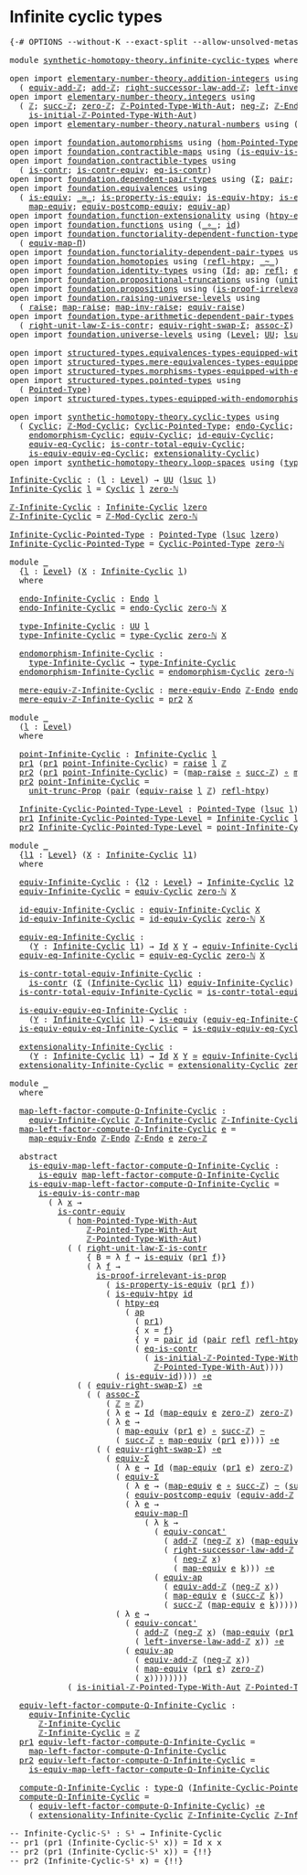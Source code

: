 # Infinite cyclic types

<pre class="Agda"><a id="34" class="Symbol">{-#</a> <a id="38" class="Keyword">OPTIONS</a> <a id="46" class="Pragma">--without-K</a> <a id="58" class="Pragma">--exact-split</a> <a id="72" class="Pragma">--allow-unsolved-metas</a> <a id="95" class="Symbol">#-}</a>

<a id="100" class="Keyword">module</a> <a id="107" href="synthetic-homotopy-theory.infinite-cyclic-types.html" class="Module">synthetic-homotopy-theory.infinite-cyclic-types</a> <a id="155" class="Keyword">where</a>

<a id="162" class="Keyword">open</a> <a id="167" class="Keyword">import</a> <a id="174" href="elementary-number-theory.addition-integers.html" class="Module">elementary-number-theory.addition-integers</a> <a id="217" class="Keyword">using</a>
  <a id="225" class="Symbol">(</a> <a id="227" href="elementary-number-theory.addition-integers.html#14008" class="Function">equiv-add-ℤ</a><a id="238" class="Symbol">;</a> <a id="240" href="elementary-number-theory.addition-integers.html#1489" class="Function">add-ℤ</a><a id="245" class="Symbol">;</a> <a id="247" href="elementary-number-theory.addition-integers.html#4028" class="Function">right-successor-law-add-ℤ</a><a id="272" class="Symbol">;</a> <a id="274" href="elementary-number-theory.addition-integers.html#7226" class="Function">left-inverse-law-add-ℤ</a><a id="296" class="Symbol">)</a>
<a id="298" class="Keyword">open</a> <a id="303" class="Keyword">import</a> <a id="310" href="elementary-number-theory.integers.html" class="Module">elementary-number-theory.integers</a> <a id="344" class="Keyword">using</a>
  <a id="352" class="Symbol">(</a> <a id="354" href="elementary-number-theory.integers.html#1867" class="Function">ℤ</a><a id="355" class="Symbol">;</a> <a id="357" href="elementary-number-theory.integers.html#3458" class="Function">succ-ℤ</a><a id="363" class="Symbol">;</a> <a id="365" href="elementary-number-theory.integers.html#2119" class="Function">zero-ℤ</a><a id="371" class="Symbol">;</a> <a id="373" href="elementary-number-theory.integers.html#11387" class="Function">ℤ-Pointed-Type-With-Aut</a><a id="396" class="Symbol">;</a> <a id="398" href="elementary-number-theory.integers.html#3883" class="Function">neg-ℤ</a><a id="403" class="Symbol">;</a> <a id="405" href="elementary-number-theory.integers.html#3783" class="Function">ℤ-Endo</a><a id="411" class="Symbol">;</a>
    <a id="417" href="elementary-number-theory.integers.html#20906" class="Function">is-initial-ℤ-Pointed-Type-With-Aut</a><a id="451" class="Symbol">)</a>
<a id="453" class="Keyword">open</a> <a id="458" class="Keyword">import</a> <a id="465" href="elementary-number-theory.natural-numbers.html" class="Module">elementary-number-theory.natural-numbers</a> <a id="506" class="Keyword">using</a> <a id="512" class="Symbol">(</a><a id="513" href="elementary-number-theory.natural-numbers.html#1465" class="InductiveConstructor">zero-ℕ</a><a id="519" class="Symbol">)</a>

<a id="522" class="Keyword">open</a> <a id="527" class="Keyword">import</a> <a id="534" href="foundation.automorphisms.html" class="Module">foundation.automorphisms</a> <a id="559" class="Keyword">using</a> <a id="565" class="Symbol">(</a><a id="566" href="foundation.automorphisms.html#2986" class="Function">hom-Pointed-Type-With-Aut</a><a id="591" class="Symbol">)</a>
<a id="593" class="Keyword">open</a> <a id="598" class="Keyword">import</a> <a id="605" href="foundation.contractible-maps.html" class="Module">foundation.contractible-maps</a> <a id="634" class="Keyword">using</a> <a id="640" class="Symbol">(</a><a id="641" href="foundation-core.contractible-maps.html#2368" class="Function">is-equiv-is-contr-map</a><a id="662" class="Symbol">)</a>
<a id="664" class="Keyword">open</a> <a id="669" class="Keyword">import</a> <a id="676" href="foundation.contractible-types.html" class="Module">foundation.contractible-types</a> <a id="706" class="Keyword">using</a>
  <a id="714" class="Symbol">(</a> <a id="716" href="foundation-core.contractible-types.html#992" class="Function">is-contr</a><a id="724" class="Symbol">;</a> <a id="726" href="foundation-core.contractible-types.html#3297" class="Function">is-contr-equiv</a><a id="740" class="Symbol">;</a> <a id="742" href="foundation-core.contractible-types.html#1299" class="Function">eq-is-contr</a><a id="753" class="Symbol">)</a>
<a id="755" class="Keyword">open</a> <a id="760" class="Keyword">import</a> <a id="767" href="foundation.dependent-pair-types.html" class="Module">foundation.dependent-pair-types</a> <a id="799" class="Keyword">using</a> <a id="805" class="Symbol">(</a><a id="806" href="foundation-core.dependent-pair-types.html#502" class="Record">Σ</a><a id="807" class="Symbol">;</a> <a id="809" href="foundation-core.dependent-pair-types.html#575" class="InductiveConstructor">pair</a><a id="813" class="Symbol">;</a> <a id="815" href="foundation-core.dependent-pair-types.html#592" class="Field">pr1</a><a id="818" class="Symbol">;</a> <a id="820" href="foundation-core.dependent-pair-types.html#604" class="Field">pr2</a><a id="823" class="Symbol">)</a>
<a id="825" class="Keyword">open</a> <a id="830" class="Keyword">import</a> <a id="837" href="foundation.equivalences.html" class="Module">foundation.equivalences</a> <a id="861" class="Keyword">using</a>
  <a id="869" class="Symbol">(</a> <a id="871" href="foundation-core.equivalences.html#1542" class="Function">is-equiv</a><a id="879" class="Symbol">;</a> <a id="881" href="foundation-core.equivalences.html#1607" class="Function Operator">_≃_</a><a id="884" class="Symbol">;</a> <a id="886" href="foundation.equivalences.html#12189" class="Function">is-property-is-equiv</a><a id="906" class="Symbol">;</a> <a id="908" href="foundation-core.equivalences.html#10144" class="Function">is-equiv-htpy</a><a id="921" class="Symbol">;</a> <a id="923" href="foundation-core.equivalences.html#2309" class="Function">is-equiv-id</a><a id="934" class="Symbol">;</a> <a id="936" href="foundation-core.equivalences.html#7855" class="Function Operator">_∘e_</a><a id="940" class="Symbol">;</a>
    <a id="946" href="foundation-core.equivalences.html#1807" class="Function">map-equiv</a><a id="955" class="Symbol">;</a> <a id="957" href="foundation.equivalences.html#17419" class="Function">equiv-postcomp-equiv</a><a id="977" class="Symbol">;</a> <a id="979" href="foundation-core.equivalences.html#16732" class="Function">equiv-ap</a><a id="987" class="Symbol">)</a>
<a id="989" class="Keyword">open</a> <a id="994" class="Keyword">import</a> <a id="1001" href="foundation.function-extensionality.html" class="Module">foundation.function-extensionality</a> <a id="1036" class="Keyword">using</a> <a id="1042" class="Symbol">(</a><a id="1043" href="foundation-core.function-extensionality.html#964" class="Function">htpy-eq</a><a id="1050" class="Symbol">)</a>
<a id="1052" class="Keyword">open</a> <a id="1057" class="Keyword">import</a> <a id="1064" href="foundation.functions.html" class="Module">foundation.functions</a> <a id="1085" class="Keyword">using</a> <a id="1091" class="Symbol">(</a><a id="1092" href="foundation-core.functions.html#407" class="Function Operator">_∘_</a><a id="1095" class="Symbol">;</a> <a id="1097" href="foundation-core.functions.html#309" class="Function">id</a><a id="1099" class="Symbol">)</a>
<a id="1101" class="Keyword">open</a> <a id="1106" class="Keyword">import</a> <a id="1113" href="foundation.functoriality-dependent-function-types.html" class="Module">foundation.functoriality-dependent-function-types</a> <a id="1163" class="Keyword">using</a>
  <a id="1171" class="Symbol">(</a> <a id="1173" href="foundation-core.functoriality-dependent-function-types.html#2222" class="Function">equiv-map-Π</a><a id="1184" class="Symbol">)</a>
<a id="1186" class="Keyword">open</a> <a id="1191" class="Keyword">import</a> <a id="1198" href="foundation.functoriality-dependent-pair-types.html" class="Module">foundation.functoriality-dependent-pair-types</a> <a id="1244" class="Keyword">using</a> <a id="1250" class="Symbol">(</a><a id="1251" href="foundation-core.functoriality-dependent-pair-types.html#10421" class="Function">equiv-Σ</a><a id="1258" class="Symbol">)</a>
<a id="1260" class="Keyword">open</a> <a id="1265" class="Keyword">import</a> <a id="1272" href="foundation.homotopies.html" class="Module">foundation.homotopies</a> <a id="1294" class="Keyword">using</a> <a id="1300" class="Symbol">(</a><a id="1301" href="foundation-core.homotopies.html#710" class="Function">refl-htpy</a><a id="1310" class="Symbol">;</a> <a id="1312" href="foundation-core.homotopies.html#545" class="Function Operator">_~_</a><a id="1315" class="Symbol">)</a>
<a id="1317" class="Keyword">open</a> <a id="1322" class="Keyword">import</a> <a id="1329" href="foundation.identity-types.html" class="Module">foundation.identity-types</a> <a id="1355" class="Keyword">using</a> <a id="1361" class="Symbol">(</a><a id="1362" href="foundation-core.identity-types.html#641" class="Datatype">Id</a><a id="1364" class="Symbol">;</a> <a id="1366" href="foundation-core.identity-types.html#2853" class="Function">ap</a><a id="1368" class="Symbol">;</a> <a id="1370" href="foundation-core.identity-types.html#694" class="InductiveConstructor">refl</a><a id="1374" class="Symbol">;</a> <a id="1376" href="foundation.identity-types.html#2710" class="Function">equiv-concat&#39;</a><a id="1389" class="Symbol">)</a>
<a id="1391" class="Keyword">open</a> <a id="1396" class="Keyword">import</a> <a id="1403" href="foundation.propositional-truncations.html" class="Module">foundation.propositional-truncations</a> <a id="1440" class="Keyword">using</a> <a id="1446" class="Symbol">(</a><a id="1447" href="foundation.propositional-truncations.html#2096" class="Function">unit-trunc-Prop</a><a id="1462" class="Symbol">)</a>
<a id="1464" class="Keyword">open</a> <a id="1469" class="Keyword">import</a> <a id="1476" href="foundation.propositions.html" class="Module">foundation.propositions</a> <a id="1500" class="Keyword">using</a> <a id="1506" class="Symbol">(</a><a id="1507" href="foundation-core.propositions.html#3036" class="Function">is-proof-irrelevant-is-prop</a><a id="1534" class="Symbol">)</a>
<a id="1536" class="Keyword">open</a> <a id="1541" class="Keyword">import</a> <a id="1548" href="foundation.raising-universe-levels.html" class="Module">foundation.raising-universe-levels</a> <a id="1583" class="Keyword">using</a>
  <a id="1591" class="Symbol">(</a> <a id="1593" href="foundation.raising-universe-levels.html#964" class="Datatype">raise</a><a id="1598" class="Symbol">;</a> <a id="1600" href="foundation.raising-universe-levels.html#1029" class="InductiveConstructor">map-raise</a><a id="1609" class="Symbol">;</a> <a id="1611" href="foundation.raising-universe-levels.html#1105" class="Function">map-inv-raise</a><a id="1624" class="Symbol">;</a> <a id="1626" href="foundation.raising-universe-levels.html#1541" class="Function">equiv-raise</a><a id="1637" class="Symbol">)</a>
<a id="1639" class="Keyword">open</a> <a id="1644" class="Keyword">import</a> <a id="1651" href="foundation.type-arithmetic-dependent-pair-types.html" class="Module">foundation.type-arithmetic-dependent-pair-types</a> <a id="1699" class="Keyword">using</a>
  <a id="1707" class="Symbol">(</a> <a id="1709" href="foundation-core.type-arithmetic-dependent-pair-types.html#4301" class="Function">right-unit-law-Σ-is-contr</a><a id="1734" class="Symbol">;</a> <a id="1736" href="foundation-core.type-arithmetic-dependent-pair-types.html#11499" class="Function">equiv-right-swap-Σ</a><a id="1754" class="Symbol">;</a> <a id="1756" href="foundation-core.type-arithmetic-dependent-pair-types.html#5662" class="Function">assoc-Σ</a><a id="1763" class="Symbol">)</a>
<a id="1765" class="Keyword">open</a> <a id="1770" class="Keyword">import</a> <a id="1777" href="foundation.universe-levels.html" class="Module">foundation.universe-levels</a> <a id="1804" class="Keyword">using</a> <a id="1810" class="Symbol">(</a><a id="1811" href="Agda.Primitive.html#597" class="Postulate">Level</a><a id="1816" class="Symbol">;</a> <a id="1818" href="foundation-core.universe-levels.html#222" class="Primitive">UU</a><a id="1820" class="Symbol">;</a> <a id="1822" href="Agda.Primitive.html#780" class="Primitive">lsuc</a><a id="1826" class="Symbol">;</a> <a id="1828" href="Agda.Primitive.html#764" class="Primitive">lzero</a><a id="1833" class="Symbol">;</a> <a id="1835" href="Agda.Primitive.html#810" class="Primitive Operator">_⊔_</a><a id="1838" class="Symbol">)</a>

<a id="1841" class="Keyword">open</a> <a id="1846" class="Keyword">import</a> <a id="1853" href="structured-types.equivalences-types-equipped-with-endomorphisms.html" class="Module">structured-types.equivalences-types-equipped-with-endomorphisms</a>
<a id="1917" class="Keyword">open</a> <a id="1922" class="Keyword">import</a> <a id="1929" href="structured-types.mere-equivalences-types-equipped-with-endomorphisms.html" class="Module">structured-types.mere-equivalences-types-equipped-with-endomorphisms</a>
<a id="1998" class="Keyword">open</a> <a id="2003" class="Keyword">import</a> <a id="2010" href="structured-types.morphisms-types-equipped-with-endomorphisms.html" class="Module">structured-types.morphisms-types-equipped-with-endomorphisms</a>
<a id="2071" class="Keyword">open</a> <a id="2076" class="Keyword">import</a> <a id="2083" href="structured-types.pointed-types.html" class="Module">structured-types.pointed-types</a> <a id="2114" class="Keyword">using</a>
  <a id="2122" class="Symbol">(</a> <a id="2124" href="structured-types.pointed-types.html#383" class="Function">Pointed-Type</a><a id="2136" class="Symbol">)</a>
<a id="2138" class="Keyword">open</a> <a id="2143" class="Keyword">import</a> <a id="2150" href="structured-types.types-equipped-with-endomorphisms.html" class="Module">structured-types.types-equipped-with-endomorphisms</a>

<a id="2202" class="Keyword">open</a> <a id="2207" class="Keyword">import</a> <a id="2214" href="synthetic-homotopy-theory.cyclic-types.html" class="Module">synthetic-homotopy-theory.cyclic-types</a> <a id="2253" class="Keyword">using</a>
  <a id="2261" class="Symbol">(</a> <a id="2263" href="synthetic-homotopy-theory.cyclic-types.html#3980" class="Function">Cyclic</a><a id="2269" class="Symbol">;</a> <a id="2271" href="synthetic-homotopy-theory.cyclic-types.html#4063" class="Function">ℤ-Mod-Cyclic</a><a id="2283" class="Symbol">;</a> <a id="2285" href="synthetic-homotopy-theory.cyclic-types.html#4199" class="Function">Cyclic-Pointed-Type</a><a id="2304" class="Symbol">;</a> <a id="2306" href="synthetic-homotopy-theory.cyclic-types.html#4348" class="Function">endo-Cyclic</a><a id="2317" class="Symbol">;</a> <a id="2319" href="synthetic-homotopy-theory.cyclic-types.html#4425" class="Function">type-Cyclic</a><a id="2330" class="Symbol">;</a>
    <a id="2336" href="synthetic-homotopy-theory.cyclic-types.html#4983" class="Function">endomorphism-Cyclic</a><a id="2355" class="Symbol">;</a> <a id="2357" href="synthetic-homotopy-theory.cyclic-types.html#5227" class="Function">equiv-Cyclic</a><a id="2369" class="Symbol">;</a> <a id="2371" href="synthetic-homotopy-theory.cyclic-types.html#6250" class="Function">id-equiv-Cyclic</a><a id="2386" class="Symbol">;</a>
    <a id="2392" href="synthetic-homotopy-theory.cyclic-types.html#6391" class="Function">equiv-eq-Cyclic</a><a id="2407" class="Symbol">;</a> <a id="2409" href="synthetic-homotopy-theory.cyclic-types.html#6501" class="Function">is-contr-total-equiv-Cyclic</a><a id="2436" class="Symbol">;</a>
    <a id="2442" href="synthetic-homotopy-theory.cyclic-types.html#6930" class="Function">is-equiv-equiv-eq-Cyclic</a><a id="2466" class="Symbol">;</a> <a id="2468" href="synthetic-homotopy-theory.cyclic-types.html#7169" class="Function">extensionality-Cyclic</a><a id="2489" class="Symbol">)</a>
<a id="2491" class="Keyword">open</a> <a id="2496" class="Keyword">import</a> <a id="2503" href="synthetic-homotopy-theory.loop-spaces.html" class="Module">synthetic-homotopy-theory.loop-spaces</a> <a id="2541" class="Keyword">using</a> <a id="2547" class="Symbol">(</a><a id="2548" href="synthetic-homotopy-theory.loop-spaces.html#1115" class="Function">type-Ω</a><a id="2554" class="Symbol">)</a>
</pre>
<pre class="Agda"><a id="Infinite-Cyclic"></a><a id="2569" href="synthetic-homotopy-theory.infinite-cyclic-types.html#2569" class="Function">Infinite-Cyclic</a> <a id="2585" class="Symbol">:</a> <a id="2587" class="Symbol">(</a><a id="2588" href="synthetic-homotopy-theory.infinite-cyclic-types.html#2588" class="Bound">l</a> <a id="2590" class="Symbol">:</a> <a id="2592" href="Agda.Primitive.html#597" class="Postulate">Level</a><a id="2597" class="Symbol">)</a> <a id="2599" class="Symbol">→</a> <a id="2601" href="foundation-core.universe-levels.html#222" class="Primitive">UU</a> <a id="2604" class="Symbol">(</a><a id="2605" href="Agda.Primitive.html#780" class="Primitive">lsuc</a> <a id="2610" href="synthetic-homotopy-theory.infinite-cyclic-types.html#2588" class="Bound">l</a><a id="2611" class="Symbol">)</a>
<a id="2613" href="synthetic-homotopy-theory.infinite-cyclic-types.html#2569" class="Function">Infinite-Cyclic</a> <a id="2629" href="synthetic-homotopy-theory.infinite-cyclic-types.html#2629" class="Bound">l</a> <a id="2631" class="Symbol">=</a> <a id="2633" href="synthetic-homotopy-theory.cyclic-types.html#3980" class="Function">Cyclic</a> <a id="2640" href="synthetic-homotopy-theory.infinite-cyclic-types.html#2629" class="Bound">l</a> <a id="2642" href="elementary-number-theory.natural-numbers.html#1465" class="InductiveConstructor">zero-ℕ</a> 

<a id="ℤ-Infinite-Cyclic"></a><a id="2651" href="synthetic-homotopy-theory.infinite-cyclic-types.html#2651" class="Function">ℤ-Infinite-Cyclic</a> <a id="2669" class="Symbol">:</a> <a id="2671" href="synthetic-homotopy-theory.infinite-cyclic-types.html#2569" class="Function">Infinite-Cyclic</a> <a id="2687" href="Agda.Primitive.html#764" class="Primitive">lzero</a>
<a id="2693" href="synthetic-homotopy-theory.infinite-cyclic-types.html#2651" class="Function">ℤ-Infinite-Cyclic</a> <a id="2711" class="Symbol">=</a> <a id="2713" href="synthetic-homotopy-theory.cyclic-types.html#4063" class="Function">ℤ-Mod-Cyclic</a> <a id="2726" href="elementary-number-theory.natural-numbers.html#1465" class="InductiveConstructor">zero-ℕ</a>

<a id="Infinite-Cyclic-Pointed-Type"></a><a id="2734" href="synthetic-homotopy-theory.infinite-cyclic-types.html#2734" class="Function">Infinite-Cyclic-Pointed-Type</a> <a id="2763" class="Symbol">:</a> <a id="2765" href="structured-types.pointed-types.html#383" class="Function">Pointed-Type</a> <a id="2778" class="Symbol">(</a><a id="2779" href="Agda.Primitive.html#780" class="Primitive">lsuc</a> <a id="2784" href="Agda.Primitive.html#764" class="Primitive">lzero</a><a id="2789" class="Symbol">)</a>
<a id="2791" href="synthetic-homotopy-theory.infinite-cyclic-types.html#2734" class="Function">Infinite-Cyclic-Pointed-Type</a> <a id="2820" class="Symbol">=</a> <a id="2822" href="synthetic-homotopy-theory.cyclic-types.html#4199" class="Function">Cyclic-Pointed-Type</a> <a id="2842" href="elementary-number-theory.natural-numbers.html#1465" class="InductiveConstructor">zero-ℕ</a>

<a id="2850" class="Keyword">module</a> <a id="2857" href="synthetic-homotopy-theory.infinite-cyclic-types.html#2857" class="Module">_</a>
  <a id="2861" class="Symbol">{</a><a id="2862" href="synthetic-homotopy-theory.infinite-cyclic-types.html#2862" class="Bound">l</a> <a id="2864" class="Symbol">:</a> <a id="2866" href="Agda.Primitive.html#597" class="Postulate">Level</a><a id="2871" class="Symbol">}</a> <a id="2873" class="Symbol">(</a><a id="2874" href="synthetic-homotopy-theory.infinite-cyclic-types.html#2874" class="Bound">X</a> <a id="2876" class="Symbol">:</a> <a id="2878" href="synthetic-homotopy-theory.infinite-cyclic-types.html#2569" class="Function">Infinite-Cyclic</a> <a id="2894" href="synthetic-homotopy-theory.infinite-cyclic-types.html#2862" class="Bound">l</a><a id="2895" class="Symbol">)</a>
  <a id="2899" class="Keyword">where</a>

  <a id="2908" href="synthetic-homotopy-theory.infinite-cyclic-types.html#2908" class="Function">endo-Infinite-Cyclic</a> <a id="2929" class="Symbol">:</a> <a id="2931" href="structured-types.types-equipped-with-endomorphisms.html#454" class="Function">Endo</a> <a id="2936" href="synthetic-homotopy-theory.infinite-cyclic-types.html#2862" class="Bound">l</a>
  <a id="2940" href="synthetic-homotopy-theory.infinite-cyclic-types.html#2908" class="Function">endo-Infinite-Cyclic</a> <a id="2961" class="Symbol">=</a> <a id="2963" href="synthetic-homotopy-theory.cyclic-types.html#4348" class="Function">endo-Cyclic</a> <a id="2975" href="elementary-number-theory.natural-numbers.html#1465" class="InductiveConstructor">zero-ℕ</a> <a id="2982" href="synthetic-homotopy-theory.infinite-cyclic-types.html#2874" class="Bound">X</a>
  
  <a id="2989" href="synthetic-homotopy-theory.infinite-cyclic-types.html#2989" class="Function">type-Infinite-Cyclic</a> <a id="3010" class="Symbol">:</a> <a id="3012" href="foundation-core.universe-levels.html#222" class="Primitive">UU</a> <a id="3015" href="synthetic-homotopy-theory.infinite-cyclic-types.html#2862" class="Bound">l</a>
  <a id="3019" href="synthetic-homotopy-theory.infinite-cyclic-types.html#2989" class="Function">type-Infinite-Cyclic</a> <a id="3040" class="Symbol">=</a> <a id="3042" href="synthetic-homotopy-theory.cyclic-types.html#4425" class="Function">type-Cyclic</a> <a id="3054" href="elementary-number-theory.natural-numbers.html#1465" class="InductiveConstructor">zero-ℕ</a> <a id="3061" href="synthetic-homotopy-theory.infinite-cyclic-types.html#2874" class="Bound">X</a>
  
  <a id="3068" href="synthetic-homotopy-theory.infinite-cyclic-types.html#3068" class="Function">endomorphism-Infinite-Cyclic</a> <a id="3097" class="Symbol">:</a>
    <a id="3103" href="synthetic-homotopy-theory.infinite-cyclic-types.html#2989" class="Function">type-Infinite-Cyclic</a> <a id="3124" class="Symbol">→</a> <a id="3126" href="synthetic-homotopy-theory.infinite-cyclic-types.html#2989" class="Function">type-Infinite-Cyclic</a>
  <a id="3149" href="synthetic-homotopy-theory.infinite-cyclic-types.html#3068" class="Function">endomorphism-Infinite-Cyclic</a> <a id="3178" class="Symbol">=</a> <a id="3180" href="synthetic-homotopy-theory.cyclic-types.html#4983" class="Function">endomorphism-Cyclic</a> <a id="3200" href="elementary-number-theory.natural-numbers.html#1465" class="InductiveConstructor">zero-ℕ</a> <a id="3207" href="synthetic-homotopy-theory.infinite-cyclic-types.html#2874" class="Bound">X</a>

  <a id="3212" href="synthetic-homotopy-theory.infinite-cyclic-types.html#3212" class="Function">mere-equiv-ℤ-Infinite-Cyclic</a> <a id="3241" class="Symbol">:</a> <a id="3243" href="structured-types.mere-equivalences-types-equipped-with-endomorphisms.html#944" class="Function">mere-equiv-Endo</a> <a id="3259" href="elementary-number-theory.integers.html#3783" class="Function">ℤ-Endo</a> <a id="3266" href="synthetic-homotopy-theory.infinite-cyclic-types.html#2908" class="Function">endo-Infinite-Cyclic</a>
  <a id="3289" href="synthetic-homotopy-theory.infinite-cyclic-types.html#3212" class="Function">mere-equiv-ℤ-Infinite-Cyclic</a> <a id="3318" class="Symbol">=</a> <a id="3320" href="foundation-core.dependent-pair-types.html#604" class="Field">pr2</a> <a id="3324" href="synthetic-homotopy-theory.infinite-cyclic-types.html#2874" class="Bound">X</a>
  
<a id="3329" class="Keyword">module</a> <a id="3336" href="synthetic-homotopy-theory.infinite-cyclic-types.html#3336" class="Module">_</a>
  <a id="3340" class="Symbol">(</a><a id="3341" href="synthetic-homotopy-theory.infinite-cyclic-types.html#3341" class="Bound">l</a> <a id="3343" class="Symbol">:</a> <a id="3345" href="Agda.Primitive.html#597" class="Postulate">Level</a><a id="3350" class="Symbol">)</a>
  <a id="3354" class="Keyword">where</a>

  <a id="3363" href="synthetic-homotopy-theory.infinite-cyclic-types.html#3363" class="Function">point-Infinite-Cyclic</a> <a id="3385" class="Symbol">:</a> <a id="3387" href="synthetic-homotopy-theory.infinite-cyclic-types.html#2569" class="Function">Infinite-Cyclic</a> <a id="3403" href="synthetic-homotopy-theory.infinite-cyclic-types.html#3341" class="Bound">l</a>
  <a id="3407" href="foundation-core.dependent-pair-types.html#592" class="Field">pr1</a> <a id="3411" class="Symbol">(</a><a id="3412" href="foundation-core.dependent-pair-types.html#592" class="Field">pr1</a> <a id="3416" href="synthetic-homotopy-theory.infinite-cyclic-types.html#3363" class="Function">point-Infinite-Cyclic</a><a id="3437" class="Symbol">)</a> <a id="3439" class="Symbol">=</a> <a id="3441" href="foundation.raising-universe-levels.html#964" class="Datatype">raise</a> <a id="3447" href="synthetic-homotopy-theory.infinite-cyclic-types.html#3341" class="Bound">l</a> <a id="3449" href="elementary-number-theory.integers.html#1867" class="Function">ℤ</a>
  <a id="3453" href="foundation-core.dependent-pair-types.html#604" class="Field">pr2</a> <a id="3457" class="Symbol">(</a><a id="3458" href="foundation-core.dependent-pair-types.html#592" class="Field">pr1</a> <a id="3462" href="synthetic-homotopy-theory.infinite-cyclic-types.html#3363" class="Function">point-Infinite-Cyclic</a><a id="3483" class="Symbol">)</a> <a id="3485" class="Symbol">=</a> <a id="3487" class="Symbol">(</a><a id="3488" href="foundation.raising-universe-levels.html#1029" class="InductiveConstructor">map-raise</a> <a id="3498" href="foundation-core.functions.html#407" class="Function Operator">∘</a> <a id="3500" href="elementary-number-theory.integers.html#3458" class="Function">succ-ℤ</a><a id="3506" class="Symbol">)</a> <a id="3508" href="foundation-core.functions.html#407" class="Function Operator">∘</a> <a id="3510" href="foundation.raising-universe-levels.html#1105" class="Function">map-inv-raise</a>
  <a id="3526" href="foundation-core.dependent-pair-types.html#604" class="Field">pr2</a> <a id="3530" href="synthetic-homotopy-theory.infinite-cyclic-types.html#3363" class="Function">point-Infinite-Cyclic</a> <a id="3552" class="Symbol">=</a>
    <a id="3558" href="foundation.propositional-truncations.html#2096" class="Function">unit-trunc-Prop</a> <a id="3574" class="Symbol">(</a><a id="3575" href="foundation-core.dependent-pair-types.html#575" class="InductiveConstructor">pair</a> <a id="3580" class="Symbol">(</a><a id="3581" href="foundation.raising-universe-levels.html#1541" class="Function">equiv-raise</a> <a id="3593" href="synthetic-homotopy-theory.infinite-cyclic-types.html#3341" class="Bound">l</a> <a id="3595" href="elementary-number-theory.integers.html#1867" class="Function">ℤ</a><a id="3596" class="Symbol">)</a> <a id="3598" href="foundation-core.homotopies.html#710" class="Function">refl-htpy</a><a id="3607" class="Symbol">)</a>

  <a id="3612" href="synthetic-homotopy-theory.infinite-cyclic-types.html#3612" class="Function">Infinite-Cyclic-Pointed-Type-Level</a> <a id="3647" class="Symbol">:</a> <a id="3649" href="structured-types.pointed-types.html#383" class="Function">Pointed-Type</a> <a id="3662" class="Symbol">(</a><a id="3663" href="Agda.Primitive.html#780" class="Primitive">lsuc</a> <a id="3668" href="synthetic-homotopy-theory.infinite-cyclic-types.html#3341" class="Bound">l</a><a id="3669" class="Symbol">)</a>
  <a id="3673" href="foundation-core.dependent-pair-types.html#592" class="Field">pr1</a> <a id="3677" href="synthetic-homotopy-theory.infinite-cyclic-types.html#3612" class="Function">Infinite-Cyclic-Pointed-Type-Level</a> <a id="3712" class="Symbol">=</a> <a id="3714" href="synthetic-homotopy-theory.infinite-cyclic-types.html#2569" class="Function">Infinite-Cyclic</a> <a id="3730" href="synthetic-homotopy-theory.infinite-cyclic-types.html#3341" class="Bound">l</a>
  <a id="3734" href="foundation-core.dependent-pair-types.html#604" class="Field">pr2</a> <a id="3738" href="synthetic-homotopy-theory.infinite-cyclic-types.html#3612" class="Function">Infinite-Cyclic-Pointed-Type-Level</a> <a id="3773" class="Symbol">=</a> <a id="3775" href="synthetic-homotopy-theory.infinite-cyclic-types.html#3363" class="Function">point-Infinite-Cyclic</a>

<a id="3798" class="Keyword">module</a> <a id="3805" href="synthetic-homotopy-theory.infinite-cyclic-types.html#3805" class="Module">_</a>
  <a id="3809" class="Symbol">{</a><a id="3810" href="synthetic-homotopy-theory.infinite-cyclic-types.html#3810" class="Bound">l1</a> <a id="3813" class="Symbol">:</a> <a id="3815" href="Agda.Primitive.html#597" class="Postulate">Level</a><a id="3820" class="Symbol">}</a> <a id="3822" class="Symbol">(</a><a id="3823" href="synthetic-homotopy-theory.infinite-cyclic-types.html#3823" class="Bound">X</a> <a id="3825" class="Symbol">:</a> <a id="3827" href="synthetic-homotopy-theory.infinite-cyclic-types.html#2569" class="Function">Infinite-Cyclic</a> <a id="3843" href="synthetic-homotopy-theory.infinite-cyclic-types.html#3810" class="Bound">l1</a><a id="3845" class="Symbol">)</a> 
  <a id="3850" class="Keyword">where</a>
  
  <a id="3861" href="synthetic-homotopy-theory.infinite-cyclic-types.html#3861" class="Function">equiv-Infinite-Cyclic</a> <a id="3883" class="Symbol">:</a> <a id="3885" class="Symbol">{</a><a id="3886" href="synthetic-homotopy-theory.infinite-cyclic-types.html#3886" class="Bound">l2</a> <a id="3889" class="Symbol">:</a> <a id="3891" href="Agda.Primitive.html#597" class="Postulate">Level</a><a id="3896" class="Symbol">}</a> <a id="3898" class="Symbol">→</a> <a id="3900" href="synthetic-homotopy-theory.infinite-cyclic-types.html#2569" class="Function">Infinite-Cyclic</a> <a id="3916" href="synthetic-homotopy-theory.infinite-cyclic-types.html#3886" class="Bound">l2</a> <a id="3919" class="Symbol">→</a> <a id="3921" href="foundation-core.universe-levels.html#222" class="Primitive">UU</a> <a id="3924" class="Symbol">(</a><a id="3925" href="synthetic-homotopy-theory.infinite-cyclic-types.html#3810" class="Bound">l1</a> <a id="3928" href="Agda.Primitive.html#810" class="Primitive Operator">⊔</a> <a id="3930" href="synthetic-homotopy-theory.infinite-cyclic-types.html#3886" class="Bound">l2</a><a id="3932" class="Symbol">)</a>
  <a id="3936" href="synthetic-homotopy-theory.infinite-cyclic-types.html#3861" class="Function">equiv-Infinite-Cyclic</a> <a id="3958" class="Symbol">=</a> <a id="3960" href="synthetic-homotopy-theory.cyclic-types.html#5227" class="Function">equiv-Cyclic</a> <a id="3973" href="elementary-number-theory.natural-numbers.html#1465" class="InductiveConstructor">zero-ℕ</a> <a id="3980" href="synthetic-homotopy-theory.infinite-cyclic-types.html#3823" class="Bound">X</a>

  <a id="3985" href="synthetic-homotopy-theory.infinite-cyclic-types.html#3985" class="Function">id-equiv-Infinite-Cyclic</a> <a id="4010" class="Symbol">:</a> <a id="4012" href="synthetic-homotopy-theory.infinite-cyclic-types.html#3861" class="Function">equiv-Infinite-Cyclic</a> <a id="4034" href="synthetic-homotopy-theory.infinite-cyclic-types.html#3823" class="Bound">X</a>
  <a id="4038" href="synthetic-homotopy-theory.infinite-cyclic-types.html#3985" class="Function">id-equiv-Infinite-Cyclic</a> <a id="4063" class="Symbol">=</a> <a id="4065" href="synthetic-homotopy-theory.cyclic-types.html#6250" class="Function">id-equiv-Cyclic</a> <a id="4081" href="elementary-number-theory.natural-numbers.html#1465" class="InductiveConstructor">zero-ℕ</a> <a id="4088" href="synthetic-homotopy-theory.infinite-cyclic-types.html#3823" class="Bound">X</a>

  <a id="4093" href="synthetic-homotopy-theory.infinite-cyclic-types.html#4093" class="Function">equiv-eq-Infinite-Cyclic</a> <a id="4118" class="Symbol">:</a>
    <a id="4124" class="Symbol">(</a><a id="4125" href="synthetic-homotopy-theory.infinite-cyclic-types.html#4125" class="Bound">Y</a> <a id="4127" class="Symbol">:</a> <a id="4129" href="synthetic-homotopy-theory.infinite-cyclic-types.html#2569" class="Function">Infinite-Cyclic</a> <a id="4145" href="synthetic-homotopy-theory.infinite-cyclic-types.html#3810" class="Bound">l1</a><a id="4147" class="Symbol">)</a> <a id="4149" class="Symbol">→</a> <a id="4151" href="foundation-core.identity-types.html#641" class="Datatype">Id</a> <a id="4154" href="synthetic-homotopy-theory.infinite-cyclic-types.html#3823" class="Bound">X</a> <a id="4156" href="synthetic-homotopy-theory.infinite-cyclic-types.html#4125" class="Bound">Y</a> <a id="4158" class="Symbol">→</a> <a id="4160" href="synthetic-homotopy-theory.infinite-cyclic-types.html#3861" class="Function">equiv-Infinite-Cyclic</a> <a id="4182" href="synthetic-homotopy-theory.infinite-cyclic-types.html#4125" class="Bound">Y</a>
  <a id="4186" href="synthetic-homotopy-theory.infinite-cyclic-types.html#4093" class="Function">equiv-eq-Infinite-Cyclic</a> <a id="4211" class="Symbol">=</a> <a id="4213" href="synthetic-homotopy-theory.cyclic-types.html#6391" class="Function">equiv-eq-Cyclic</a> <a id="4229" href="elementary-number-theory.natural-numbers.html#1465" class="InductiveConstructor">zero-ℕ</a> <a id="4236" href="synthetic-homotopy-theory.infinite-cyclic-types.html#3823" class="Bound">X</a>
  
  <a id="4243" href="synthetic-homotopy-theory.infinite-cyclic-types.html#4243" class="Function">is-contr-total-equiv-Infinite-Cyclic</a> <a id="4280" class="Symbol">:</a>
    <a id="4286" href="foundation-core.contractible-types.html#992" class="Function">is-contr</a> <a id="4295" class="Symbol">(</a><a id="4296" href="foundation-core.dependent-pair-types.html#502" class="Record">Σ</a> <a id="4298" class="Symbol">(</a><a id="4299" href="synthetic-homotopy-theory.infinite-cyclic-types.html#2569" class="Function">Infinite-Cyclic</a> <a id="4315" href="synthetic-homotopy-theory.infinite-cyclic-types.html#3810" class="Bound">l1</a><a id="4317" class="Symbol">)</a> <a id="4319" href="synthetic-homotopy-theory.infinite-cyclic-types.html#3861" class="Function">equiv-Infinite-Cyclic</a><a id="4340" class="Symbol">)</a>
  <a id="4344" href="synthetic-homotopy-theory.infinite-cyclic-types.html#4243" class="Function">is-contr-total-equiv-Infinite-Cyclic</a> <a id="4381" class="Symbol">=</a> <a id="4383" href="synthetic-homotopy-theory.cyclic-types.html#6501" class="Function">is-contr-total-equiv-Cyclic</a> <a id="4411" href="elementary-number-theory.natural-numbers.html#1465" class="InductiveConstructor">zero-ℕ</a> <a id="4418" href="synthetic-homotopy-theory.infinite-cyclic-types.html#3823" class="Bound">X</a>

  <a id="4423" href="synthetic-homotopy-theory.infinite-cyclic-types.html#4423" class="Function">is-equiv-equiv-eq-Infinite-Cyclic</a> <a id="4457" class="Symbol">:</a>
    <a id="4463" class="Symbol">(</a><a id="4464" href="synthetic-homotopy-theory.infinite-cyclic-types.html#4464" class="Bound">Y</a> <a id="4466" class="Symbol">:</a> <a id="4468" href="synthetic-homotopy-theory.infinite-cyclic-types.html#2569" class="Function">Infinite-Cyclic</a> <a id="4484" href="synthetic-homotopy-theory.infinite-cyclic-types.html#3810" class="Bound">l1</a><a id="4486" class="Symbol">)</a> <a id="4488" class="Symbol">→</a> <a id="4490" href="foundation-core.equivalences.html#1542" class="Function">is-equiv</a> <a id="4499" class="Symbol">(</a><a id="4500" href="synthetic-homotopy-theory.infinite-cyclic-types.html#4093" class="Function">equiv-eq-Infinite-Cyclic</a> <a id="4525" href="synthetic-homotopy-theory.infinite-cyclic-types.html#4464" class="Bound">Y</a><a id="4526" class="Symbol">)</a>
  <a id="4530" href="synthetic-homotopy-theory.infinite-cyclic-types.html#4423" class="Function">is-equiv-equiv-eq-Infinite-Cyclic</a> <a id="4564" class="Symbol">=</a> <a id="4566" href="synthetic-homotopy-theory.cyclic-types.html#6930" class="Function">is-equiv-equiv-eq-Cyclic</a> <a id="4591" href="elementary-number-theory.natural-numbers.html#1465" class="InductiveConstructor">zero-ℕ</a> <a id="4598" href="synthetic-homotopy-theory.infinite-cyclic-types.html#3823" class="Bound">X</a>

  <a id="4603" href="synthetic-homotopy-theory.infinite-cyclic-types.html#4603" class="Function">extensionality-Infinite-Cyclic</a> <a id="4634" class="Symbol">:</a>
    <a id="4640" class="Symbol">(</a><a id="4641" href="synthetic-homotopy-theory.infinite-cyclic-types.html#4641" class="Bound">Y</a> <a id="4643" class="Symbol">:</a> <a id="4645" href="synthetic-homotopy-theory.infinite-cyclic-types.html#2569" class="Function">Infinite-Cyclic</a> <a id="4661" href="synthetic-homotopy-theory.infinite-cyclic-types.html#3810" class="Bound">l1</a><a id="4663" class="Symbol">)</a> <a id="4665" class="Symbol">→</a> <a id="4667" href="foundation-core.identity-types.html#641" class="Datatype">Id</a> <a id="4670" href="synthetic-homotopy-theory.infinite-cyclic-types.html#3823" class="Bound">X</a> <a id="4672" href="synthetic-homotopy-theory.infinite-cyclic-types.html#4641" class="Bound">Y</a> <a id="4674" href="foundation-core.equivalences.html#1607" class="Function Operator">≃</a> <a id="4676" href="synthetic-homotopy-theory.infinite-cyclic-types.html#3861" class="Function">equiv-Infinite-Cyclic</a> <a id="4698" href="synthetic-homotopy-theory.infinite-cyclic-types.html#4641" class="Bound">Y</a>
  <a id="4702" href="synthetic-homotopy-theory.infinite-cyclic-types.html#4603" class="Function">extensionality-Infinite-Cyclic</a> <a id="4733" class="Symbol">=</a> <a id="4735" href="synthetic-homotopy-theory.cyclic-types.html#7169" class="Function">extensionality-Cyclic</a> <a id="4757" href="elementary-number-theory.natural-numbers.html#1465" class="InductiveConstructor">zero-ℕ</a> <a id="4764" href="synthetic-homotopy-theory.infinite-cyclic-types.html#3823" class="Bound">X</a>

<a id="4767" class="Keyword">module</a> <a id="4774" href="synthetic-homotopy-theory.infinite-cyclic-types.html#4774" class="Module">_</a>
  <a id="4778" class="Keyword">where</a>
  
  <a id="4789" href="synthetic-homotopy-theory.infinite-cyclic-types.html#4789" class="Function">map-left-factor-compute-Ω-Infinite-Cyclic</a> <a id="4831" class="Symbol">:</a>
    <a id="4837" href="synthetic-homotopy-theory.infinite-cyclic-types.html#3861" class="Function">equiv-Infinite-Cyclic</a> <a id="4859" href="synthetic-homotopy-theory.infinite-cyclic-types.html#2651" class="Function">ℤ-Infinite-Cyclic</a> <a id="4877" href="synthetic-homotopy-theory.infinite-cyclic-types.html#2651" class="Function">ℤ-Infinite-Cyclic</a> <a id="4895" class="Symbol">→</a> <a id="4897" href="elementary-number-theory.integers.html#1867" class="Function">ℤ</a>
  <a id="4901" href="synthetic-homotopy-theory.infinite-cyclic-types.html#4789" class="Function">map-left-factor-compute-Ω-Infinite-Cyclic</a> <a id="4943" href="synthetic-homotopy-theory.infinite-cyclic-types.html#4943" class="Bound">e</a> <a id="4945" class="Symbol">=</a>
    <a id="4951" href="structured-types.equivalences-types-equipped-with-endomorphisms.html#1431" class="Function">map-equiv-Endo</a> <a id="4966" href="elementary-number-theory.integers.html#3783" class="Function">ℤ-Endo</a> <a id="4973" href="elementary-number-theory.integers.html#3783" class="Function">ℤ-Endo</a> <a id="4980" href="synthetic-homotopy-theory.infinite-cyclic-types.html#4943" class="Bound">e</a> <a id="4982" href="elementary-number-theory.integers.html#2119" class="Function">zero-ℤ</a>

  <a id="4992" class="Keyword">abstract</a>
    <a id="5005" href="synthetic-homotopy-theory.infinite-cyclic-types.html#5005" class="Function">is-equiv-map-left-factor-compute-Ω-Infinite-Cyclic</a> <a id="5056" class="Symbol">:</a>
      <a id="5064" href="foundation-core.equivalences.html#1542" class="Function">is-equiv</a> <a id="5073" href="synthetic-homotopy-theory.infinite-cyclic-types.html#4789" class="Function">map-left-factor-compute-Ω-Infinite-Cyclic</a>
    <a id="5119" href="synthetic-homotopy-theory.infinite-cyclic-types.html#5005" class="Function">is-equiv-map-left-factor-compute-Ω-Infinite-Cyclic</a> <a id="5170" class="Symbol">=</a>
      <a id="5178" href="foundation-core.contractible-maps.html#2368" class="Function">is-equiv-is-contr-map</a>
        <a id="5208" class="Symbol">(</a> <a id="5210" class="Symbol">λ</a> <a id="5212" href="synthetic-homotopy-theory.infinite-cyclic-types.html#5212" class="Bound">x</a> <a id="5214" class="Symbol">→</a>
          <a id="5226" href="foundation-core.contractible-types.html#3297" class="Function">is-contr-equiv</a>
            <a id="5253" class="Symbol">(</a> <a id="5255" href="foundation.automorphisms.html#2986" class="Function">hom-Pointed-Type-With-Aut</a>
                <a id="5297" href="elementary-number-theory.integers.html#11387" class="Function">ℤ-Pointed-Type-With-Aut</a>
                <a id="5337" href="elementary-number-theory.integers.html#11387" class="Function">ℤ-Pointed-Type-With-Aut</a><a id="5360" class="Symbol">)</a>
            <a id="5374" class="Symbol">(</a> <a id="5376" class="Symbol">(</a> <a id="5378" href="foundation-core.type-arithmetic-dependent-pair-types.html#4301" class="Function">right-unit-law-Σ-is-contr</a>
                <a id="5420" class="Symbol">{</a> <a id="5422" class="Argument">B</a> <a id="5424" class="Symbol">=</a> <a id="5426" class="Symbol">λ</a> <a id="5428" href="synthetic-homotopy-theory.infinite-cyclic-types.html#5428" class="Bound">f</a> <a id="5430" class="Symbol">→</a> <a id="5432" href="foundation-core.equivalences.html#1542" class="Function">is-equiv</a> <a id="5441" class="Symbol">(</a><a id="5442" href="foundation-core.dependent-pair-types.html#592" class="Field">pr1</a> <a id="5446" href="synthetic-homotopy-theory.infinite-cyclic-types.html#5428" class="Bound">f</a><a id="5447" class="Symbol">)}</a>
                <a id="5466" class="Symbol">(</a> <a id="5468" class="Symbol">λ</a> <a id="5470" href="synthetic-homotopy-theory.infinite-cyclic-types.html#5470" class="Bound">f</a> <a id="5472" class="Symbol">→</a>
                  <a id="5492" href="foundation-core.propositions.html#3036" class="Function">is-proof-irrelevant-is-prop</a>
                    <a id="5540" class="Symbol">(</a> <a id="5542" href="foundation.equivalences.html#12189" class="Function">is-property-is-equiv</a> <a id="5563" class="Symbol">(</a><a id="5564" href="foundation-core.dependent-pair-types.html#592" class="Field">pr1</a> <a id="5568" href="synthetic-homotopy-theory.infinite-cyclic-types.html#5470" class="Bound">f</a><a id="5569" class="Symbol">))</a>
                    <a id="5592" class="Symbol">(</a> <a id="5594" href="foundation-core.equivalences.html#10144" class="Function">is-equiv-htpy</a> <a id="5608" href="foundation-core.functions.html#309" class="Function">id</a>
                      <a id="5633" class="Symbol">(</a> <a id="5635" href="foundation-core.function-extensionality.html#964" class="Function">htpy-eq</a>
                        <a id="5667" class="Symbol">(</a> <a id="5669" href="foundation-core.identity-types.html#2853" class="Function">ap</a>
                          <a id="5698" class="Symbol">(</a> <a id="5700" href="foundation-core.dependent-pair-types.html#592" class="Field">pr1</a><a id="5703" class="Symbol">)</a>
                          <a id="5731" class="Symbol">{</a> <a id="5733" class="Argument">x</a> <a id="5735" class="Symbol">=</a> <a id="5737" href="synthetic-homotopy-theory.infinite-cyclic-types.html#5470" class="Bound">f</a><a id="5738" class="Symbol">}</a>
                          <a id="5766" class="Symbol">{</a> <a id="5768" class="Argument">y</a> <a id="5770" class="Symbol">=</a> <a id="5772" href="foundation-core.dependent-pair-types.html#575" class="InductiveConstructor">pair</a> <a id="5777" href="foundation-core.functions.html#309" class="Function">id</a> <a id="5780" class="Symbol">(</a><a id="5781" href="foundation-core.dependent-pair-types.html#575" class="InductiveConstructor">pair</a> <a id="5786" href="foundation-core.identity-types.html#694" class="InductiveConstructor">refl</a> <a id="5791" href="foundation-core.homotopies.html#710" class="Function">refl-htpy</a><a id="5800" class="Symbol">)}</a>
                          <a id="5829" class="Symbol">(</a> <a id="5831" href="foundation-core.contractible-types.html#1299" class="Function">eq-is-contr</a>
                            <a id="5871" class="Symbol">(</a> <a id="5873" href="elementary-number-theory.integers.html#20906" class="Function">is-initial-ℤ-Pointed-Type-With-Aut</a>
                              <a id="5938" href="elementary-number-theory.integers.html#11387" class="Function">ℤ-Pointed-Type-With-Aut</a><a id="5961" class="Symbol">))))</a>
                      <a id="5988" class="Symbol">(</a> <a id="5990" href="foundation-core.equivalences.html#2309" class="Function">is-equiv-id</a><a id="6001" class="Symbol">))))</a> <a id="6006" href="foundation-core.equivalences.html#7855" class="Function Operator">∘e</a>
              <a id="6023" class="Symbol">(</a> <a id="6025" class="Symbol">(</a> <a id="6027" href="foundation-core.type-arithmetic-dependent-pair-types.html#11499" class="Function">equiv-right-swap-Σ</a><a id="6045" class="Symbol">)</a> <a id="6047" href="foundation-core.equivalences.html#7855" class="Function Operator">∘e</a>
                <a id="6066" class="Symbol">(</a> <a id="6068" class="Symbol">(</a> <a id="6070" href="foundation-core.type-arithmetic-dependent-pair-types.html#5662" class="Function">assoc-Σ</a>
                    <a id="6098" class="Symbol">(</a> <a id="6100" href="elementary-number-theory.integers.html#1867" class="Function">ℤ</a> <a id="6102" href="foundation-core.equivalences.html#1607" class="Function Operator">≃</a> <a id="6104" href="elementary-number-theory.integers.html#1867" class="Function">ℤ</a><a id="6105" class="Symbol">)</a>
                    <a id="6127" class="Symbol">(</a> <a id="6129" class="Symbol">λ</a> <a id="6131" href="synthetic-homotopy-theory.infinite-cyclic-types.html#6131" class="Bound">e</a> <a id="6133" class="Symbol">→</a> <a id="6135" href="foundation-core.identity-types.html#641" class="Datatype">Id</a> <a id="6138" class="Symbol">(</a><a id="6139" href="foundation-core.equivalences.html#1807" class="Function">map-equiv</a> <a id="6149" href="synthetic-homotopy-theory.infinite-cyclic-types.html#6131" class="Bound">e</a> <a id="6151" href="elementary-number-theory.integers.html#2119" class="Function">zero-ℤ</a><a id="6157" class="Symbol">)</a> <a id="6159" href="elementary-number-theory.integers.html#2119" class="Function">zero-ℤ</a><a id="6165" class="Symbol">)</a>
                    <a id="6187" class="Symbol">(</a> <a id="6189" class="Symbol">λ</a> <a id="6191" href="synthetic-homotopy-theory.infinite-cyclic-types.html#6191" class="Bound">e</a> <a id="6193" class="Symbol">→</a>
                      <a id="6217" class="Symbol">(</a> <a id="6219" href="foundation-core.equivalences.html#1807" class="Function">map-equiv</a> <a id="6229" class="Symbol">(</a><a id="6230" href="foundation-core.dependent-pair-types.html#592" class="Field">pr1</a> <a id="6234" href="synthetic-homotopy-theory.infinite-cyclic-types.html#6191" class="Bound">e</a><a id="6235" class="Symbol">)</a> <a id="6237" href="foundation-core.functions.html#407" class="Function Operator">∘</a> <a id="6239" href="elementary-number-theory.integers.html#3458" class="Function">succ-ℤ</a><a id="6245" class="Symbol">)</a> <a id="6247" href="foundation-core.homotopies.html#545" class="Function Operator">~</a>
                      <a id="6271" class="Symbol">(</a> <a id="6273" href="elementary-number-theory.integers.html#3458" class="Function">succ-ℤ</a> <a id="6280" href="foundation-core.functions.html#407" class="Function Operator">∘</a> <a id="6282" href="foundation-core.equivalences.html#1807" class="Function">map-equiv</a> <a id="6292" class="Symbol">(</a><a id="6293" href="foundation-core.dependent-pair-types.html#592" class="Field">pr1</a> <a id="6297" href="synthetic-homotopy-theory.infinite-cyclic-types.html#6191" class="Bound">e</a><a id="6298" class="Symbol">))))</a> <a id="6303" href="foundation-core.equivalences.html#7855" class="Function Operator">∘e</a>
                  <a id="6324" class="Symbol">(</a> <a id="6326" class="Symbol">(</a> <a id="6328" href="foundation-core.type-arithmetic-dependent-pair-types.html#11499" class="Function">equiv-right-swap-Σ</a><a id="6346" class="Symbol">)</a> <a id="6348" href="foundation-core.equivalences.html#7855" class="Function Operator">∘e</a>
                    <a id="6371" class="Symbol">(</a> <a id="6373" href="foundation-core.functoriality-dependent-pair-types.html#10421" class="Function">equiv-Σ</a>
                      <a id="6403" class="Symbol">(</a> <a id="6405" class="Symbol">λ</a> <a id="6407" href="synthetic-homotopy-theory.infinite-cyclic-types.html#6407" class="Bound">e</a> <a id="6409" class="Symbol">→</a> <a id="6411" href="foundation-core.identity-types.html#641" class="Datatype">Id</a> <a id="6414" class="Symbol">(</a><a id="6415" href="foundation-core.equivalences.html#1807" class="Function">map-equiv</a> <a id="6425" class="Symbol">(</a><a id="6426" href="foundation-core.dependent-pair-types.html#592" class="Field">pr1</a> <a id="6430" href="synthetic-homotopy-theory.infinite-cyclic-types.html#6407" class="Bound">e</a><a id="6431" class="Symbol">)</a> <a id="6433" href="elementary-number-theory.integers.html#2119" class="Function">zero-ℤ</a><a id="6439" class="Symbol">)</a> <a id="6441" href="elementary-number-theory.integers.html#2119" class="Function">zero-ℤ</a><a id="6447" class="Symbol">)</a>
                      <a id="6471" class="Symbol">(</a> <a id="6473" href="foundation-core.functoriality-dependent-pair-types.html#10421" class="Function">equiv-Σ</a>
                        <a id="6505" class="Symbol">(</a> <a id="6507" class="Symbol">λ</a> <a id="6509" href="synthetic-homotopy-theory.infinite-cyclic-types.html#6509" class="Bound">e</a> <a id="6511" class="Symbol">→</a> <a id="6513" class="Symbol">(</a><a id="6514" href="foundation-core.equivalences.html#1807" class="Function">map-equiv</a> <a id="6524" href="synthetic-homotopy-theory.infinite-cyclic-types.html#6509" class="Bound">e</a> <a id="6526" href="foundation-core.functions.html#407" class="Function Operator">∘</a> <a id="6528" href="elementary-number-theory.integers.html#3458" class="Function">succ-ℤ</a><a id="6534" class="Symbol">)</a> <a id="6536" href="foundation-core.homotopies.html#545" class="Function Operator">~</a> <a id="6538" class="Symbol">(</a><a id="6539" href="elementary-number-theory.integers.html#3458" class="Function">succ-ℤ</a> <a id="6546" href="foundation-core.functions.html#407" class="Function Operator">∘</a> <a id="6548" href="foundation-core.equivalences.html#1807" class="Function">map-equiv</a> <a id="6558" href="synthetic-homotopy-theory.infinite-cyclic-types.html#6509" class="Bound">e</a><a id="6559" class="Symbol">))</a>
                        <a id="6586" class="Symbol">(</a> <a id="6588" href="foundation.equivalences.html#17419" class="Function">equiv-postcomp-equiv</a> <a id="6609" class="Symbol">(</a><a id="6610" href="elementary-number-theory.addition-integers.html#14008" class="Function">equiv-add-ℤ</a> <a id="6622" class="Symbol">(</a><a id="6623" href="elementary-number-theory.integers.html#3883" class="Function">neg-ℤ</a> <a id="6629" href="synthetic-homotopy-theory.infinite-cyclic-types.html#5212" class="Bound">x</a><a id="6630" class="Symbol">))</a> <a id="6633" href="elementary-number-theory.integers.html#1867" class="Function">ℤ</a><a id="6634" class="Symbol">)</a>
                        <a id="6660" class="Symbol">(</a> <a id="6662" class="Symbol">λ</a> <a id="6664" href="synthetic-homotopy-theory.infinite-cyclic-types.html#6664" class="Bound">e</a> <a id="6666" class="Symbol">→</a>
                          <a id="6694" href="foundation-core.functoriality-dependent-function-types.html#2222" class="Function">equiv-map-Π</a>
                            <a id="6734" class="Symbol">(</a> <a id="6736" class="Symbol">λ</a> <a id="6738" href="synthetic-homotopy-theory.infinite-cyclic-types.html#6738" class="Bound">k</a> <a id="6740" class="Symbol">→</a>
                              <a id="6772" class="Symbol">(</a> <a id="6774" href="foundation.identity-types.html#2710" class="Function">equiv-concat&#39;</a>
                                <a id="6820" class="Symbol">(</a> <a id="6822" href="elementary-number-theory.addition-integers.html#1489" class="Function">add-ℤ</a> <a id="6828" class="Symbol">(</a><a id="6829" href="elementary-number-theory.integers.html#3883" class="Function">neg-ℤ</a> <a id="6835" href="synthetic-homotopy-theory.infinite-cyclic-types.html#5212" class="Bound">x</a><a id="6836" class="Symbol">)</a> <a id="6838" class="Symbol">(</a><a id="6839" href="foundation-core.equivalences.html#1807" class="Function">map-equiv</a> <a id="6849" href="synthetic-homotopy-theory.infinite-cyclic-types.html#6664" class="Bound">e</a> <a id="6851" class="Symbol">(</a><a id="6852" href="elementary-number-theory.integers.html#3458" class="Function">succ-ℤ</a> <a id="6859" href="synthetic-homotopy-theory.infinite-cyclic-types.html#6738" class="Bound">k</a><a id="6860" class="Symbol">)))</a>
                                <a id="6896" class="Symbol">(</a> <a id="6898" href="elementary-number-theory.addition-integers.html#4028" class="Function">right-successor-law-add-ℤ</a>
                                  <a id="6958" class="Symbol">(</a> <a id="6960" href="elementary-number-theory.integers.html#3883" class="Function">neg-ℤ</a> <a id="6966" href="synthetic-homotopy-theory.infinite-cyclic-types.html#5212" class="Bound">x</a><a id="6967" class="Symbol">)</a>
                                  <a id="7003" class="Symbol">(</a> <a id="7005" href="foundation-core.equivalences.html#1807" class="Function">map-equiv</a> <a id="7015" href="synthetic-homotopy-theory.infinite-cyclic-types.html#6664" class="Bound">e</a> <a id="7017" href="synthetic-homotopy-theory.infinite-cyclic-types.html#6738" class="Bound">k</a><a id="7018" class="Symbol">)))</a> <a id="7022" href="foundation-core.equivalences.html#7855" class="Function Operator">∘e</a>
                              <a id="7055" class="Symbol">(</a> <a id="7057" href="foundation-core.equivalences.html#16732" class="Function">equiv-ap</a>
                                <a id="7098" class="Symbol">(</a> <a id="7100" href="elementary-number-theory.addition-integers.html#14008" class="Function">equiv-add-ℤ</a> <a id="7112" class="Symbol">(</a><a id="7113" href="elementary-number-theory.integers.html#3883" class="Function">neg-ℤ</a> <a id="7119" href="synthetic-homotopy-theory.infinite-cyclic-types.html#5212" class="Bound">x</a><a id="7120" class="Symbol">))</a>
                                <a id="7155" class="Symbol">(</a> <a id="7157" href="foundation-core.equivalences.html#1807" class="Function">map-equiv</a> <a id="7167" href="synthetic-homotopy-theory.infinite-cyclic-types.html#6664" class="Bound">e</a> <a id="7169" class="Symbol">(</a><a id="7170" href="elementary-number-theory.integers.html#3458" class="Function">succ-ℤ</a> <a id="7177" href="synthetic-homotopy-theory.infinite-cyclic-types.html#6738" class="Bound">k</a><a id="7178" class="Symbol">))</a>
                                <a id="7213" class="Symbol">(</a> <a id="7215" href="elementary-number-theory.integers.html#3458" class="Function">succ-ℤ</a> <a id="7222" class="Symbol">(</a><a id="7223" href="foundation-core.equivalences.html#1807" class="Function">map-equiv</a> <a id="7233" href="synthetic-homotopy-theory.infinite-cyclic-types.html#6664" class="Bound">e</a> <a id="7235" href="synthetic-homotopy-theory.infinite-cyclic-types.html#6738" class="Bound">k</a><a id="7236" class="Symbol">))))))</a>
                      <a id="7265" class="Symbol">(</a> <a id="7267" class="Symbol">λ</a> <a id="7269" href="synthetic-homotopy-theory.infinite-cyclic-types.html#7269" class="Bound">e</a> <a id="7271" class="Symbol">→</a>
                        <a id="7297" class="Symbol">(</a> <a id="7299" href="foundation.identity-types.html#2710" class="Function">equiv-concat&#39;</a>
                          <a id="7339" class="Symbol">(</a> <a id="7341" href="elementary-number-theory.addition-integers.html#1489" class="Function">add-ℤ</a> <a id="7347" class="Symbol">(</a><a id="7348" href="elementary-number-theory.integers.html#3883" class="Function">neg-ℤ</a> <a id="7354" href="synthetic-homotopy-theory.infinite-cyclic-types.html#5212" class="Bound">x</a><a id="7355" class="Symbol">)</a> <a id="7357" class="Symbol">(</a><a id="7358" href="foundation-core.equivalences.html#1807" class="Function">map-equiv</a> <a id="7368" class="Symbol">(</a><a id="7369" href="foundation-core.dependent-pair-types.html#592" class="Field">pr1</a> <a id="7373" href="synthetic-homotopy-theory.infinite-cyclic-types.html#7269" class="Bound">e</a><a id="7374" class="Symbol">)</a> <a id="7376" href="elementary-number-theory.integers.html#2119" class="Function">zero-ℤ</a><a id="7382" class="Symbol">))</a>
                          <a id="7411" class="Symbol">(</a> <a id="7413" href="elementary-number-theory.addition-integers.html#7226" class="Function">left-inverse-law-add-ℤ</a> <a id="7436" href="synthetic-homotopy-theory.infinite-cyclic-types.html#5212" class="Bound">x</a><a id="7437" class="Symbol">))</a> <a id="7440" href="foundation-core.equivalences.html#7855" class="Function Operator">∘e</a>
                        <a id="7467" class="Symbol">(</a> <a id="7469" href="foundation-core.equivalences.html#16732" class="Function">equiv-ap</a>
                          <a id="7504" class="Symbol">(</a> <a id="7506" href="elementary-number-theory.addition-integers.html#14008" class="Function">equiv-add-ℤ</a> <a id="7518" class="Symbol">(</a><a id="7519" href="elementary-number-theory.integers.html#3883" class="Function">neg-ℤ</a> <a id="7525" href="synthetic-homotopy-theory.infinite-cyclic-types.html#5212" class="Bound">x</a><a id="7526" class="Symbol">))</a>
                          <a id="7555" class="Symbol">(</a> <a id="7557" href="foundation-core.equivalences.html#1807" class="Function">map-equiv</a> <a id="7567" class="Symbol">(</a><a id="7568" href="foundation-core.dependent-pair-types.html#592" class="Field">pr1</a> <a id="7572" href="synthetic-homotopy-theory.infinite-cyclic-types.html#7269" class="Bound">e</a><a id="7573" class="Symbol">)</a> <a id="7575" href="elementary-number-theory.integers.html#2119" class="Function">zero-ℤ</a><a id="7581" class="Symbol">)</a>
                          <a id="7609" class="Symbol">(</a> <a id="7611" href="synthetic-homotopy-theory.infinite-cyclic-types.html#5212" class="Bound">x</a><a id="7612" class="Symbol">))))))))</a>
            <a id="7633" class="Symbol">(</a> <a id="7635" href="elementary-number-theory.integers.html#20906" class="Function">is-initial-ℤ-Pointed-Type-With-Aut</a> <a id="7670" href="elementary-number-theory.integers.html#11387" class="Function">ℤ-Pointed-Type-With-Aut</a><a id="7693" class="Symbol">))</a>

  <a id="7699" href="synthetic-homotopy-theory.infinite-cyclic-types.html#7699" class="Function">equiv-left-factor-compute-Ω-Infinite-Cyclic</a> <a id="7743" class="Symbol">:</a>
    <a id="7749" href="synthetic-homotopy-theory.infinite-cyclic-types.html#3861" class="Function">equiv-Infinite-Cyclic</a>
      <a id="7777" href="synthetic-homotopy-theory.infinite-cyclic-types.html#2651" class="Function">ℤ-Infinite-Cyclic</a>
      <a id="7801" href="synthetic-homotopy-theory.infinite-cyclic-types.html#2651" class="Function">ℤ-Infinite-Cyclic</a> <a id="7819" href="foundation-core.equivalences.html#1607" class="Function Operator">≃</a> <a id="7821" href="elementary-number-theory.integers.html#1867" class="Function">ℤ</a>
  <a id="7825" href="foundation-core.dependent-pair-types.html#592" class="Field">pr1</a> <a id="7829" href="synthetic-homotopy-theory.infinite-cyclic-types.html#7699" class="Function">equiv-left-factor-compute-Ω-Infinite-Cyclic</a> <a id="7873" class="Symbol">=</a>
    <a id="7879" href="synthetic-homotopy-theory.infinite-cyclic-types.html#4789" class="Function">map-left-factor-compute-Ω-Infinite-Cyclic</a>
  <a id="7923" href="foundation-core.dependent-pair-types.html#604" class="Field">pr2</a> <a id="7927" href="synthetic-homotopy-theory.infinite-cyclic-types.html#7699" class="Function">equiv-left-factor-compute-Ω-Infinite-Cyclic</a> <a id="7971" class="Symbol">=</a>
    <a id="7977" href="synthetic-homotopy-theory.infinite-cyclic-types.html#5005" class="Function">is-equiv-map-left-factor-compute-Ω-Infinite-Cyclic</a>

  <a id="8031" href="synthetic-homotopy-theory.infinite-cyclic-types.html#8031" class="Function">compute-Ω-Infinite-Cyclic</a> <a id="8057" class="Symbol">:</a> <a id="8059" href="synthetic-homotopy-theory.loop-spaces.html#1115" class="Function">type-Ω</a> <a id="8066" class="Symbol">(</a><a id="8067" href="synthetic-homotopy-theory.infinite-cyclic-types.html#2734" class="Function">Infinite-Cyclic-Pointed-Type</a><a id="8095" class="Symbol">)</a> <a id="8097" href="foundation-core.equivalences.html#1607" class="Function Operator">≃</a> <a id="8099" href="elementary-number-theory.integers.html#1867" class="Function">ℤ</a>
  <a id="8103" href="synthetic-homotopy-theory.infinite-cyclic-types.html#8031" class="Function">compute-Ω-Infinite-Cyclic</a> <a id="8129" class="Symbol">=</a>
    <a id="8135" class="Symbol">(</a> <a id="8137" href="synthetic-homotopy-theory.infinite-cyclic-types.html#7699" class="Function">equiv-left-factor-compute-Ω-Infinite-Cyclic</a><a id="8180" class="Symbol">)</a> <a id="8182" href="foundation-core.equivalences.html#7855" class="Function Operator">∘e</a>
    <a id="8189" class="Symbol">(</a> <a id="8191" href="synthetic-homotopy-theory.infinite-cyclic-types.html#4603" class="Function">extensionality-Infinite-Cyclic</a> <a id="8222" href="synthetic-homotopy-theory.infinite-cyclic-types.html#2651" class="Function">ℤ-Infinite-Cyclic</a> <a id="8240" href="synthetic-homotopy-theory.infinite-cyclic-types.html#2651" class="Function">ℤ-Infinite-Cyclic</a><a id="8257" class="Symbol">)</a>

<a id="8260" class="Comment">-- Infinite-Cyclic-𝕊¹ : 𝕊¹ → Infinite-Cyclic</a>
<a id="8305" class="Comment">-- pr1 (pr1 (Infinite-Cyclic-𝕊¹ x)) = Id x x</a>
<a id="8350" class="Comment">-- pr2 (pr1 (Infinite-Cyclic-𝕊¹ x)) = {!!}</a>
<a id="8393" class="Comment">-- pr2 (Infinite-Cyclic-𝕊¹ x) = {!!}</a>

</pre>